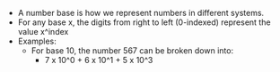 - A number base is how we represent numbers in different systems.
- For any base x, the digits from right to left (0-indexed) represent the value x^index
- Examples:
	- For base 10, the number 567 can be broken down into:
		- 7 x 10^0 + 6 x 10^1 + 5 x 10^3